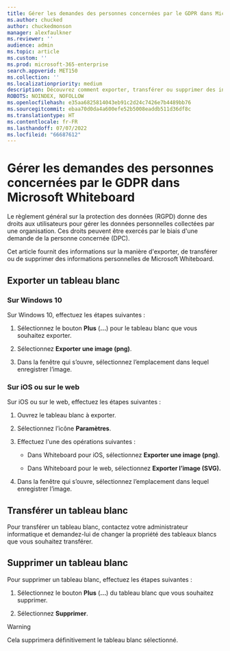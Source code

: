 ```yaml
---
title: Gérer les demandes des personnes concernées par le GDPR dans Microsoft Whiteboard
ms.author: chucked
author: chuckedmonson
manager: alexfaulkner
ms.reviewer: ''
audience: admin
ms.topic: article
ms.custom: ''
ms.prod: microsoft-365-enterprise
search.appverid: MET150
ms.collection: ''
ms.localizationpriority: medium
description: Découvrez comment exporter, transférer ou supprimer des informations personnelles de Microsoft Whiteboard.
ROBOTS: NOINDEX, NOFOLLOW
ms.openlocfilehash: e35aa6825814043eb91c2d24c7426e7b4489bb76
ms.sourcegitcommit: ebaa70d0da4a600efe52b5008eaddb511d36df8c
ms.translationtype: HT
ms.contentlocale: fr-FR
ms.lasthandoff: 07/07/2022
ms.locfileid: "66687612"
---
```

# <a name="manage-gdpr-data-subject-requests-in-microsoft-whiteboard"></a>Gérer les demandes des personnes concernées par le GDPR dans Microsoft Whiteboard

Le règlement général sur la protection des données (RGPD) donne des droits aux utilisateurs pour gérer les données personnelles collectées par une organisation. Ces droits peuvent être exercés par le biais d'une demande de la personne concernée (DPC).

Cet article fournit des informations sur la manière d'exporter, de transférer ou de supprimer des informations personnelles de Microsoft Whiteboard.

## <a name="export-a-whiteboard"></a>Exporter un tableau blanc

### <a name="on-windows-10"></a>Sur Windows 10

Sur Windows 10, effectuez les étapes suivantes :

1. Sélectionnez le bouton **Plus** (**...**) pour le tableau blanc que vous souhaitez exporter. 

2. Sélectionnez **Exporter une image (png)**.

3. Dans la fenêtre qui s’ouvre, sélectionnez l’emplacement dans lequel enregistrer l’image.

### <a name="on-ios-or-the-web"></a>Sur iOS ou sur le web

Sur iOS ou sur le web, effectuez les étapes suivantes :

1. Ouvrez le tableau blanc à exporter.

2. Sélectionnez l’icône **Paramètres**.

3. Effectuez l'une des opérations suivantes :

   - Dans Whiteboard pour iOS, sélectionnez **Exporter une image (png)**.

   - Dans Whiteboard pour le web, sélectionnez **Exporter l’image (SVG).**

4. Dans la fenêtre qui s’ouvre, sélectionnez l’emplacement dans lequel enregistrer l’image.

## <a name="transfer-a-whiteboard"></a>Transférer un tableau blanc

Pour transférer un tableau blanc, contactez votre administrateur informatique et demandez-lui de changer la propriété des tableaux blancs que vous souhaitez transférer.

## <a name="delete-a-whiteboard"></a>Supprimer un tableau blanc

Pour supprimer un tableau blanc, effectuez les étapes suivantes :

1. Sélectionnez le bouton **Plus** (**...**) du tableau blanc que vous souhaitez supprimer.

2. Sélectionnez **Supprimer**.

>[!WARNING]
> Cela supprimera définitivement le tableau blanc sélectionné.

